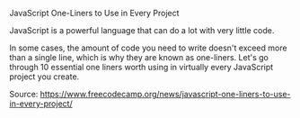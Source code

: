 JavaScript One-Liners to Use in Every Project

JavaScript is a powerful language that can do a lot with very little code.

In some cases, the amount of code you need to write doesn't exceed more than a single line, which is why they are known as one-liners.
Let's go through 10 essential one liners worth using in virtually every JavaScript project you create.

Source: https://www.freecodecamp.org/news/javascript-one-liners-to-use-in-every-project/
